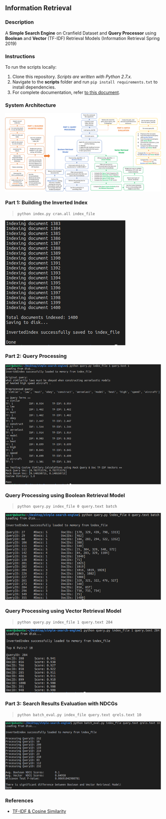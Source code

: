 ## Information Retrieval
### Description
A **Simple Search Engine** on Cranfield Dataset and **Query Processor** using **Boolean** and **Vector** (TF-IDF) Retrieval Models (Information Retrieval Spring 2019)

### Instructions
To run the scripts locally:
1. Clone this repository. *Scripts are written with Python 2.7.x.*
2. Navigate to the **scripts** folder and run ```pip install requirements.txt``` to install dependencies. 
3. For complete documentation, refer [to this document](https://github.com/Joeyipp/simple-search-engine/blob/master/documentation/Design_Documentation.pdf).

### System Architecture
![Sample](https://github.com/Joeyipp/simple-search-engine/blob/master/documentation/Design_Flowchart.png)

### Part 1: Building the Inverted Index
> ```python index.py cran.all index_file```

![Sample](https://github.com/Joeyipp/simple-search-engine/blob/master/images/index_file.png)

### Part 2: Query Processing
![Sample](https://github.com/Joeyipp/simple-search-engine/blob/master/images/query_preprocessing.png)

### Query Processing using Boolean Retrieval Model
> ```python query.py index_file 0 query.text batch```

![Sample](https://github.com/Joeyipp/simple-search-engine/blob/master/images/query_boolean.png)

### Query Processing using Vector Retrieval Model
> ```python query.py index_file 1 query.text 284```

![Sample](https://github.com/Joeyipp/simple-search-engine/blob/master/images/query_vector.png)

### Part 3: Search Results Evaluation with NDCGs
> ```python batch_eval.py index_file query.text qrels.text 10```

![Sample](https://github.com/Joeyipp/simple-search-engine/blob/master/images/batch_eval.png)

### References
* [TF-IDF & Cosine Similarity](https://janav.wordpress.com/2013/10/27/tf-idf-and-cosine-similarity/)

